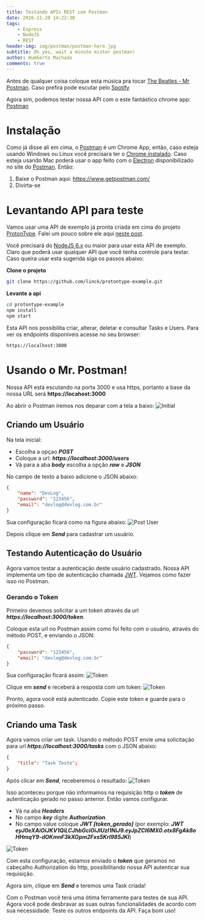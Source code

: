 ```yaml
---
title: Testando APIs REST com Postman
date: 2016-11-20 14:22:30
tags: 
    - Express
    - NodeJS
    - REST
header-img: img/postman/postman-hero.jpg
subtitle: Oh yes, wait a minute mister postman!
author: Humberto Machado
comments: true
---
```


Antes de qualquer coisa coloque esta música pra tocar [The Beatles - Mr Postman](https://www.youtube.com/watch?time_continue=15&v=58VIY1gBmns). Caso prefira pode  escutar pelo [Spotify](https://open.spotify.com/track/5IIBY9M2GxHcVja6DA6wsF)

Agora sim, podemos testar nossa API com o este fantástico chrome app: [Postman](https://www.getpostman.com/)

# Instalação

Como já disse ali em cima, o [Postman](https://www.getpostman.com/) é um Chrome App, então, caso esteja usando Windows ou Linux você precisara ter o [Chrome instalado](https://www.google.com/chrome/). Caso esteja usando Mac poderá usar o app feito com o [Electron](http://electron.atom.io/) disponibilizado no site do [Postman](https://www.getpostman.com/). Então:

1. Baixe o Postman aqui: https://www.getpostman.com/
2. Divirta-se

# Levantando API para teste

Vamos usar uma API de exemplo já pronta criada em cima do projeto [ProtonType](https://github.com/linck/protontype). Falei um pouco sobre ele aqui [neste post](http://devlog.com.br/2016/11/15/ProtonType/). 

Você precisará do [NodeJS 6.x](https://nodejs.org/en/) ou maior para usar esta API de exemplo. Claro que poderá usar qualquer API que você tenha controle para testar. Caso queira usar esta sugerida siga os passos abaixo:

**Clone o projeto**
```bash
git clone https://github.com/linck/protontype-example.git
```

**Levante a api**
```bash
cd protontype-example
npm install
npm start
```

Esta API nos possibilita criar, alterar, deletar e consultar Tasks e Users.
Para ver os endpoints disponíveis acesse no seu browser:
```bash
https://localhost:3000
```
# Usando o Mr. Postman!
Nossa API está escutando na porta 3000 e usa https, portanto a base da nossa URL será **https://locahost:3000**

Ao abrir o Postman iremos nos deparar com a tela a baixo:
![Initial](inicial.png)

## Criando um Usuário

Na tela inicial:
- Escolha a opçao ***POST*** 
- Coloque a url: ***https://localhost:3000/users***
- Vá para a aba ***body*** escolha a opção ***raw*** e ***JSON***

No campo de texto a baixo adicione o JSON abaixo:
```json
{
    "name": "DevLog",
    "password": "123456",
    "email": "devlog@devlog.com.br"
}
```
Sua configuração ficará como na figura abaixo:
![Post User](post_user.png)

Depois clique em ***Send*** para cadastrar um usuário.

## Testando Autenticação do Usuário

Agora vamos testar a autenticação deste usuário cadastrado. Nossa API implementa um tipo de autenticação chamada [JWT](https://jwt.io/). Vejamos como fazer isso no Postman.

### Gerando o Token
Primeiro devemos solicitar a um token através da url ***https://localhost:3000/token***.

Coloque esta url no Postman assim como foi feito com o usuário, através do método POST, e enviando o JSON:

```json
{
    "password": "123456",
    "email": "devlog@devlog.com.br"
}
```

Sua configuração ficará assim:
![Token](token.png)

Clique em ***send*** e receberá a resposta com um token:
![Token](token_result.png)

Pronto, agora você está autenticado. Copie este token e guarde para o próximo passo.

## Criando uma Task

Agora vamos criar um task. Usando o método POST envie uma solicitação para url ***https://localhost:3000/tasks*** com o JSON abaixo:

```json
{
	"title": "Task Teste";
}
```

Após clicar em ***Send***, receberemos o resultado:
![Token](add_task_unauth.png)

Isso aconteceu porque não informamos na requisição http o ***token*** de autenticação gerado no passo anterior. Então vamos configurar.
- Vá na aba ***Headers***
- No campo ***key*** digite ***Authorization***.
- No campo value coloque ***JWT [token_gerado]*** (por exemplo: ***JWT eyJ0eXAiOiJKV1QiLCJhbGciOiJIUzI1NiJ9.eyJpZCI6MX0.otx8FgAk8oHHmqY9-dOKmnF3kXOpm2Fxs5Krl985JKI***)

![Token](add_task_token.png)

Com esta configuração, estamos enviado o ***token*** que geramos no cabeçalho Authorization do http, possibilitando nossa API autenticar sua requisição. 

Agora sim, clique em ***Send*** e teremos uma Task criada!

Com o Postman você terá uma ótima ferramente para testes de sua API. Agora você pode desbravar as suas outras funcionalidades de acordo com sua necessidade. Teste os outros endpoints da API. Faça bom uso!
